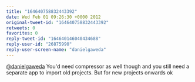 ```yaml
---
title: "164640758832443392"
date: Wed Feb 01 09:26:30 +0000 2012
original-tweet-id: "164640758832443392"
retweets: 0
favorites: 0
reply-tweet-id: "164640146040434688"
reply-user-id: "26875990"
reply-user-screen-name: "danielgaweda"
---
```

<a href="https://twitter.com/danielgaweda">@danielgaweda</a> You'd need compressor as well though and you still need a separate app to import old projects. But for new projects onwards ok
